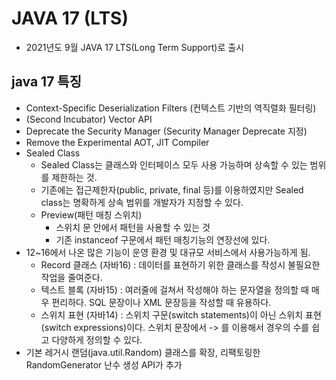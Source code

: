 # JAVA 17 (LTS)
- 2021년도 9월 JAVA 17 LTS(Long Term Support)로 출시

## java 17 특징
- Context-Specific Deserialization Filters (컨텍스트 기반의 역직렬화 필터링)
- (Second Incubator) Vector API
- Deprecate the Security Manager (Security Manager Deprecate 지정)
- Remove the Experimental AOT, JIT Compiler
- Sealed Class
  - Sealed Class는 클래스와 인터페이스 모두 사용 가능하며 상속할 수 있는 범위를 제한하는 것.
  - 기존에는 접근제한자(public, private, final 등)를 이용하였지만 Sealed class는 명확하게 상속 범위를 개발자가 지정할 수 있다.
  - Preview(패턴 매칭 스위치)
    - 스위치 문 안에서 패턴을 사용할 수 있는 것
    - 기존 instanceof 구문에서 패턴 매칭기능의 연장선에 있다.
- 12~16에서 나온 많은 기능이 운영 환경 및 대규모 서비스에서 사용가능하게 됨.
  - Record 클래스 (자바16) : 데이터를 표현하기 위한 클래스를 작성시 불필요한 작업을 줄여준다.
  - 텍스트 블록 (자바15) : 여러줄에 걸쳐서 작성해야 하는 문자열을 정의할 때 매우 편리하다. SQL 문장이나 XML 문장등을 작성할 때 유용하다.
  - 스위치 표현 (자바14) : 스위치 구문(switch statements)이 아닌 스위치 표현(switch expressions)이다. 스위치 문장에서 -> 를 이용해서 경우의 수를 쉽고 다양하게 정의할 수 있다.
- 기본 레거시 랜덤(java.util.Random) 클래스를 확장, 리팩토링한 RandomGenerator 난수 생성 API가 추가
